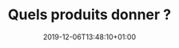 ---
title: Quels produits donner ?
date: 2019-12-06T13:48:10+01:00
layout: produits
description_pink: true
menu:
  main:
    parent: donner
    weight: 2
illu: /img/page-produits/boite.jpg
intro:
  first: "Nous acceptons tous les produits d’hygiène intime jetables et réutilisables, à condition qu’ils soient non périmés, neufs (jamais utilisés) et emballés individuellement. Serviettes, protège-slips, tampons, cups, culottes menstruelles … Nous voulons autant que possible donner à chaque femme dans le besoin le choix de ses protections."
produits:
  - img: /img/page-produits/tampon.svg
    text: Tampons
  - img: /img/page-produits/serviette.svg
    text: Serviettes Hygiéniques
  - img: /img/page-produits/protege-slip.svg
    text: Protège-slips
  - img: /img/page-produits/serviette-lavable.svg
    text: Serviettes Lavables neuves
  - img: /img/page-produits/cup.svg
    text: Coupes Menstruelles neuves
  - img: /img/page-produits/culotte.svg
    text: Culottes menstruelles neuves
  - img: /img/page-produits/gel.svg
    text: "Gels anti-bacteriens"
  - img: /img/page-produits/lingettes.svg
    text: "lingettes"
---